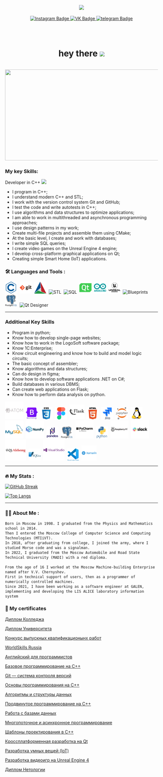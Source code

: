 <div id="header" align="center">
  <img src="https://media.giphy.com/media/HLB0nLA36GCCo6JuB5/giphy.gif" width="300"/>
</div>
<br>
<div id="badges" align="center">
  <a href="https://t.me/simba_exc">
    <img src="https://img.shields.io/badge/Instagram-56040?style=for-the-badge&logo=Instagram&logoColor=white" alt="Instagram Badge"/>
  </a>
    <a href="https://t.me/simba_exc">
    <img src="https://img.shields.io/badge/VK-597da3?style=for-the-badge&logo=VK&logoColor=white" alt="VK Badge"/>
  </a>
  <a href="https://t.me/simba_exc">
    <img src="https://img.shields.io/badge/telegram-0088cc?style=for-the-badge&logo=telegram&logoColor=white" alt="telegram Badge"/>
  </a>
</div>
<br>
<div align="center">
    <img src="https://komarev.com/ghpvc/?username=Simba-ExC&style=flat-square&color=blue" alt="" width="200">
</div>
<br>
<h1 align="center">
  hey there
  <img src="https://media.giphy.com/media/hvRJCLFzcasrR4ia7z/giphy.gif" width="35px"/>
</h1>
<br>
<div align="center">
  <img src="https://media.giphy.com/media/dWesBcTLavkZuG35MI/giphy.gif" width="600" height="300"/>
</div>

###  My key Skills:
Developer in C++ <img src="https://media.giphy.com/media/WUlplcMpOCEmTGBtBW/giphy.gif" width="30">

- I  program in C++;
- I understand modern C++ and STL;
- I work with the version control system Git and GitHub;
- I test the code and write autotests in C++;
- I use algorithms and data structures to optimize applications;
- I am able to work in multithreaded and asynchronous programming approaches;
- I use design patterns in my work;
- Create multi-file projects and assemble them using CMake;
- At the basic level, I create and work with databases;
- I write simple SQL queries;
- I create video games on the Unreal Engine 4 engine;
- I develop cross-platform graphical applications on Qt;
- Creating simple Smart Home (IoT) applications.

### :hammer_and_wrench: Languages and Tools :

<div>
  <img src="https://raw.githubusercontent.com/devicons/devicon/1119b9f84c0290e0f0b38982099a2bd027a48bf1/icons/c/c-line.svg" title="C" alt="C" width="40" height="40"/>&nbsp;
  <img src="https://raw.githubusercontent.com/devicons/devicon/1119b9f84c0290e0f0b38982099a2bd027a48bf1/icons/git/git-original-wordmark.svg" title="Git" alt="Git" width="40" height="40"/>&nbsp;
  <img src="https://raw.githubusercontent.com/devicons/devicon/1119b9f84c0290e0f0b38982099a2bd027a48bf1/icons/cmake/cmake-original.svg" title="Cmake" alt="Cmake" width="40" height="40"/>&nbsp;
  <img src="https://u.netology.ru/backend/uploads/page_assets/images/file/46337/tools_STL_color.png" title="STL" alt="STL" width="40" height="40"/>&nbsp;
  <img src="https://u.netology.ru/backend/uploads/page_assets/images/file/46280/tools_SQL_color.png" title="SQL" alt="SQL" width="40" height="40"/>&nbsp;
  <img src="https://raw.githubusercontent.com/devicons/devicon/1119b9f84c0290e0f0b38982099a2bd027a48bf1/icons/qt/qt-original.svg" title="QT" alt="QT" width="40" height="40"/>&nbsp;
  <img src="https://raw.githubusercontent.com/devicons/devicon/1119b9f84c0290e0f0b38982099a2bd027a48bf1/icons/arduino/arduino-original-wordmark.svg" title="Arduino" alt="Arduino " width="40" height="40"/>&nbsp;
  <img src="https://raw.githubusercontent.com/devicons/devicon/1119b9f84c0290e0f0b38982099a2bd027a48bf1/icons/unrealengine/unrealengine-original-wordmark.svg"  title="Unreal Engine 4" alt="Unreal Engine 4" width="40" height="40"/>&nbsp;
  <img src="https://u.netology.ru/backend/uploads/page_assets/images/file/46342/tools_Blueprints_color.png" title="Blueprints" alt="Blueprints" width="40" height="40"/>&nbsp;
  <img src="https://raw.githubusercontent.com/devicons/devicon/1119b9f84c0290e0f0b38982099a2bd027a48bf1/icons/postgresql/postgresql-original-wordmark.svg" title="PostgreSQL " alt="PostgreSQL " width="40" height="40"/>&nbsp;
  <img src="https://u.netology.ru/backend/uploads/page_assets/images/file/46343/tools_Qt_Designer_color.png" title="Qt Designer" alt="Qt Designer" width="40" height="40"/>&nbsp;
</div>

---

### Additional Key Skills

- Program in python;
- Know how to develop single-page websites;
- Know how to work in the LogoSoft software package;
- Know 1C:Enterprise;
- Know circuit engineering and know how to build and model logic circuits;
- The basic concept of assembler;
- Know algorithms and data structures;
- Can do design in figma;
- Know how to develop software applications .NET on C#;
- Build databases in various DBMS;
- Can create web applications on Flask;
- Know how to perform data analysis on python.
<div>
    <img src="https://raw.githubusercontent.com/devicons/devicon/1119b9f84c0290e0f0b38982099a2bd027a48bf1/icons/atom/atom-original-wordmark.svg" title="Atom" alt="Atom" width="60" height="60"/>&nbsp;
    <img src="https://raw.githubusercontent.com/devicons/devicon/1119b9f84c0290e0f0b38982099a2bd027a48bf1/icons/bootstrap/bootstrap-original-wordmark.svg" title="bootstrap" alt="bootstrap" width="40" height="40"/>&nbsp;
    <img src="https://raw.githubusercontent.com/devicons/devicon/1119b9f84c0290e0f0b38982099a2bd027a48bf1/icons/css3/css3-original-wordmark.svg" title="css3" alt="css3" width="40" height="40"/>&nbsp;
    <img src="https://raw.githubusercontent.com/devicons/devicon/1119b9f84c0290e0f0b38982099a2bd027a48bf1/icons/figma/figma-original.svg" title="figma" alt="figma" width="40" height="40"/>&nbsp;
    <img src="https://raw.githubusercontent.com/devicons/devicon/1119b9f84c0290e0f0b38982099a2bd027a48bf1/icons/flask/flask-original-wordmark.svg" title="flask" alt="flask" width="50" height="50"/>&nbsp;
    <img src="https://raw.githubusercontent.com/devicons/devicon/1119b9f84c0290e0f0b38982099a2bd027a48bf1/icons/html5/html5-original-wordmark.svg" title="html5" alt="html5" width="40" height="40"/>&nbsp;
    <img src="https://raw.githubusercontent.com/devicons/devicon/1119b9f84c0290e0f0b38982099a2bd027a48bf1/icons/jira/jira-original-wordmark.svg" title="jira" alt="jira" width="40" height="40"/>&nbsp;
    <img src="https://raw.githubusercontent.com/devicons/devicon/1119b9f84c0290e0f0b38982099a2bd027a48bf1/icons/jupyter/jupyter-original-wordmark.svg" title="jupyter" alt="jupyter" width="40" height="40"/>&nbsp;
    <img src="https://raw.githubusercontent.com/devicons/devicon/1119b9f84c0290e0f0b38982099a2bd027a48bf1/icons/linux/linux-original.svg" title="linux" alt="linux" width="40" height="40"/>&nbsp;
    <img src="https://raw.githubusercontent.com/devicons/devicon/1119b9f84c0290e0f0b38982099a2bd027a48bf1/icons/mysql/mysql-original-wordmark.svg" title="mysql" alt="mysql" width="60" height="60"/>&nbsp;
    <img src="https://raw.githubusercontent.com/devicons/devicon/1119b9f84c0290e0f0b38982099a2bd027a48bf1/icons/numpy/numpy-original-wordmark.svg" title="numpy" alt="numpy" width="60" height="60"/>&nbsp;
    <img src="https://raw.githubusercontent.com/devicons/devicon/1119b9f84c0290e0f0b38982099a2bd027a48bf1/icons/pandas/pandas-original-wordmark.svg" title="pandas" alt="pandas" width="40" height="40"/>&nbsp;
    <img src="https://raw.githubusercontent.com/devicons/devicon/1119b9f84c0290e0f0b38982099a2bd027a48bf1/icons/postgresql/postgresql-original-wordmark.svg" title="postgresql" alt="postgresql" width="40" height="40"/>&nbsp;
    <img src="https://raw.githubusercontent.com/devicons/devicon/1119b9f84c0290e0f0b38982099a2bd027a48bf1/icons/pycharm/pycharm-original-wordmark.svg" title="pycharm" alt="pycharm" width="60" height="60"/>&nbsp;
    <img src="https://raw.githubusercontent.com/devicons/devicon/1119b9f84c0290e0f0b38982099a2bd027a48bf1/icons/python/python-original-wordmark.svg" title="python" alt="python" width="40" height="40"/>&nbsp;
    <img src="https://raw.githubusercontent.com/devicons/devicon/1119b9f84c0290e0f0b38982099a2bd027a48bf1/icons/raspberrypi/raspberrypi-line-wordmark.svg" title="raspberrypi" alt="raspberrypi" width="60" height="60"/>&nbsp;
    <img src="https://raw.githubusercontent.com/devicons/devicon/1119b9f84c0290e0f0b38982099a2bd027a48bf1/icons/slack/slack-original-wordmark.svg" title="slack" alt="slack" width="60" height="60"/>&nbsp;
    <img src="https://raw.githubusercontent.com/devicons/devicon/1119b9f84c0290e0f0b38982099a2bd027a48bf1/icons/sqlalchemy/sqlalchemy-original-wordmark.svg" title="sqlalchemy" alt="sqlalchemy" width="70" height="70"/>&nbsp;
    <img src="https://raw.githubusercontent.com/devicons/devicon/1119b9f84c0290e0f0b38982099a2bd027a48bf1/icons/sqlite/sqlite-original-wordmark.svg" title="sqlite" alt="sqlite" width="40" height="40"/>&nbsp;
    <img src="https://raw.githubusercontent.com/devicons/devicon/1119b9f84c0290e0f0b38982099a2bd027a48bf1/icons/visualstudio/visualstudio-plain-wordmark.svg" title="visualstudio" alt="visualstudio" width="70" height="70"/>&nbsp;
    <img src="https://raw.githubusercontent.com/devicons/devicon/1119b9f84c0290e0f0b38982099a2bd027a48bf1/icons/vscode/vscode-original-wordmark.svg" title="vscode" alt="vscode" width="40" height="40"/>&nbsp;
    <img src="https://raw.githubusercontent.com/devicons/devicon/1119b9f84c0290e0f0b38982099a2bd027a48bf1/icons/xamarin/xamarin-original-wordmark.svg" title="xamarin" alt="xamarin" width="50" height="50"/>&nbsp;
</div>

---

### :fire: My Stats :

[![GitHub Streak](http://github-readme-streak-stats.herokuapp.com?user=Simba-ExC&theme=transparent&hide_border=%D0%BB%D0%BE%D0%B6%D1%8C&border_radius=7&date_format=%5BY%20%5DM%20j&mode=weekly)](https://git.io/streak-stats)

[![Top Langs](https://github-readme-stats.vercel.app/api/top-langs/?username=Simba-ExC&layout=compact&theme=vision-friendly-dark)](https://github.com/anuraghazra/github-readme-stats)

---

### :man_technologist: About Me :

    Born in Moscow in 1998. I graduated from the Physics and Mathematics school in 2014.
    Then I entered the Moscow College of Computer Science and Computing Technologies (MTIiVT). 
    In 2018, after graduating from college, I joined the army, where I studied Morse code and was a signalman. 
    In 2022, I graduated from the Moscow Automobile and Road State Technical University (MADI) with a red diploma.
    
    From the age of 16 I worked at the Moscow Machine-building Enterprise named after V.V. Chernyshev. 
    First in technical support of users, then as a programmer of numerically controlled machines. 
    Since 2021, I have been working as a software engineer at GALEN, implementing and developing the LIS ALICE laboratory information system

### :page_facing_up: My certificates

[Диплом Колледжа](https://github.com/Simba-ExC/Simba-ExC/blob/main/certificates/Диплом%20колледж.pdf)

[Диплом Университета](https://github.com/Simba-ExC/Simba-ExC/blob/main/certificates/Диплом%20уник.pdf)

[Конкурс выпускных квалификационынх работ](https://github.com/Simba-ExC/Simba-ExC/blob/main/certificates/конкурс%20работ.pdf)

[WorldSkills Russia](https://github.com/Simba-ExC/Simba-ExC/blob/main/certificates/WorldSkills%20Russia.pdf)

[Английский для программистов](https://github.com/Simba-ExC/Simba-ExC/blob/main/certificates/Английский%20для%20программистов.pdf)

[Базовое программирование на C++](https://github.com/Simba-ExC/Simba-ExC/blob/main/certificates/Базовое%20программирование%20на%20C%2B%2B.pdf)

[Git — система контроля версий](https://github.com/Simba-ExC/Simba-ExC/blob/main/certificates/Git%20—система%20контроля%20версий.pdf)

[Основы программирования на C++](https://github.com/Simba-ExC/Simba-ExC/blob/main/certificates/Основы%20программирования%20на%20C%2B%2B.pdf)

[Алгоритмы и структуры данных](https://github.com/Simba-ExC/Simba-ExC/blob/main/certificates/Алгоритмы%20и%20структуры%20данных.pdf)

[Продвинутое программирование на С++](https://github.com/Simba-ExC/Simba-ExC/blob/main/certificates/Продвинутое%20программирование%20на%20С%2B%2B.pdf)

[Работа с базами данных](https://github.com/Simba-ExC/Simba-ExC/blob/main/certificates/Работа%20с%20базами%20данных%20c%2B%2B.pdf)

[Многопоточное и асинхронное программирование](https://github.com/Simba-ExC/Simba-ExC/blob/main/certificates/Многопоточное%20и%20асинхронное%20программировани.pdf)

[Шаблоны проектирования в C++](https://github.com/Simba-ExC/Simba-ExC/blob/main/certificates/Шаблоны%20проектирования%20в%20С%2B%2B.pdf)

[Кроссплатформенная разработка на Qt](https://github.com/Simba-ExC/Simba-ExC/blob/main/certificates/Кроссплатформенная%20разработка%20нa%20Qt.pdf)

[Разработка умных вещей (IoT)]()

[Разработка видеоигр на Unreal Engine 4]()

[Диплом Нетологии]()
